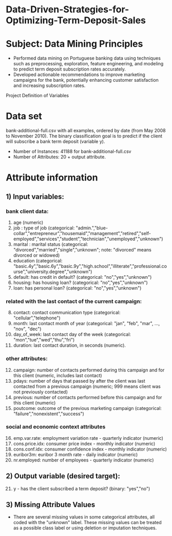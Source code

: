 # Data-Driven-Strategies-for-Optimizing-Term-Deposit-Sales

#  Subject: Data Mining Principles

- Performed data mining on Portuguese banking data using techniques such as preprocessing, exploration, feature engineering, and modeling to predict term deposit subscription rates accurately. 
- Developed actionable recommendations to improve marketing campaigns for the bank, potentially enhancing customer satisfaction and increasing subscription rates.


Project Definition of Variables

# Data set
bank-additional-full.csv with all examples, ordered by date (from May 2008 to November 2010). The binary classification goal is to predict if the client will subscribe a bank term deposit (variable y).
- Number of Instances: 41188 for bank-additional-full.csv
- Number of Attributes: 20 + output attribute.

# Attribute information
## 1) Input variables:
### bank client data:
1. age (numeric)
2. job : type of job (categorical: "admin.","blue-collar","entrepreneur","housemaid","management","retired","self-employed","services","student","technician","unemployed","unknown")
3. marital : marital status (categorical: "divorced","married","single","unknown"; note: "divorced" means divorced or widowed)
4. education (categorical: "basic.4y","basic.6y","basic.9y","high.school","illiterate","professional.course","university.degree","unknown")
5. default: has credit in default? (categorical: "no","yes","unknown")
6. housing: has housing loan? (categorical: "no","yes","unknown")
7. loan: has personal loan? (categorical: "no","yes","unknown")

### related with the last contact of the current campaign:
8. contact: contact communication type (categorical: "cellular","telephone") 
9. month: last contact month of year (categorical: "jan", "feb", "mar", ..., "nov", "dec")
10. day_of_week: last contact day of the week (categorical: "mon","tue","wed","thu","fri")
11. duration: last contact duration, in seconds (numeric).

### other attributes:
12. campaign: number of contacts performed during this campaign and for this client (numeric, includes last contact)
13. pdays: number of days that passed by after the client was last contacted from a previous campaign (numeric; 999 means client was not previously contacted)
14. previous: number of contacts performed before this campaign and for this client (numeric)
15. poutcome: outcome of the previous marketing campaign (categorical: "failure","nonexistent","success")

### social and economic context attributes
16. emp.var.rate: employment variation rate - quarterly indicator (numeric)
17. cons.price.idx: consumer price index - monthly indicator (numeric)     
18. cons.conf.idx: consumer confidence index - monthly indicator (numeric)     
19. euribor3m: euribor 3 month rate - daily indicator (numeric)
20. nr.employed: number of employees - quarterly indicator (numeric)

## 2) Output variable (desired target):
21. y - has the client subscribed a term deposit? (binary: "yes","no")

## 3) Missing Attribute Values
- There are several missing values in some categorical attributes, all coded with the "unknown" label. These missing values can be treated as a possible class label or using deletion or imputation techniques. 
